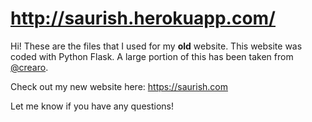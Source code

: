 # http://saurish.herokuapp.com/

Hi! These are the files that I used for my **old** website. This website was coded with Python Flask. A large portion of this has been taken from [@crearo](https://github.com/crearo).

Check out my new website here: https://saurish.com

Let me know if you have any questions!

